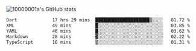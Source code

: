 ![10000001a's GitHub stats](https://github-readme-stats.vercel.app/api?username=10000001a&show_icons=true&theme=onedark&count_private=true)

<!-- [![Top Langs](https://github-readme-stats.vercel.app/api/top-langs/?username=10000001a&layout=compact&theme=onedark&langs_count=5)](https://github.com/anuraghazra/github-readme-stats) -->
<!--
**10000001a/10000001a** is a ✨ _special_ ✨ repository because its `README.md` (this file) appears on your GitHub profile.

Here are some ideas to get you started:

- 🔭 I’m currently working on ...
- 🌱 I’m currently learning ...
- 👯 I’m looking to collaborate on ...
- 🤔 I’m looking for help with ...
- 💬 Ask me about ...
- 📫 How to reach me: ...
- 😄 Pronouns: ...
- ⚡ Fun fact: ...
-->

<!--START_SECTION:waka-->

```txt
Dart             17 hrs 29 mins  ████████████████████▒░░░░   81.72 %
XML              49 mins         █░░░░░░░░░░░░░░░░░░░░░░░░   03.85 %
YAML             46 mins         █░░░░░░░░░░░░░░░░░░░░░░░░   03.62 %
Markdown         28 mins         ▓░░░░░░░░░░░░░░░░░░░░░░░░   02.22 %
TypeScript       16 mins         ▒░░░░░░░░░░░░░░░░░░░░░░░░   01.31 %
```

<!--END_SECTION:waka-->
